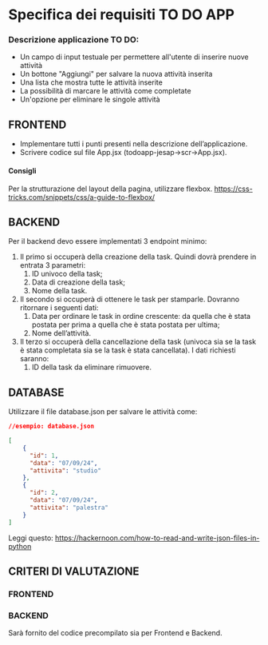 # Specifica dei requisiti TO DO APP
### Descrizione applicazione TO DO:
- Un campo di input testuale per permettere all'utente di inserire nuove attività
- Un bottone "Aggiungi" per salvare la nuova attività inserita
- Una lista che mostra tutte le attività inserite
- La possibilità di marcare le attività come completate
- Un'opzione per eliminare le singole attività
## FRONTEND
- Implementare tutti i punti presenti nella descrizione dell’applicazione.
- Scrivere codice sul file App.jsx (todoapp-jesap->scr->App.jsx).
#### Consigli
Per la strutturazione del layout della pagina, utilizzare flexbox. https://css-tricks.com/snippets/css/a-guide-to-flexbox/
## BACKEND
Per il backend devo essere implementati 3 endpoint minimo:
1. Il primo si occuperà della creazione della task. Quindi dovrà prendere in entrata 3 parametri:
   1. ID univoco della task;
   2. Data di creazione della task;
   3.  Nome della task.
3. Il secondo si occuperà di ottenere le task per stamparle. Dovranno ritornare i seguenti dati:
   1. Data per ordinare le task in ordine crescente: da quella che è stata postata per prima a quella che è stata postata per ultima;
   2. Nome dell’attività.
5. Il terzo si occuperà della cancellazione della task (univoca sia se la task è stata completata sia se la task è stata cancellata). I dati richiesti saranno:
   1. ID della task da eliminare rimuovere.
## DATABASE
Utilizzare il file database.json per salvare le attività come:

```json
//esempio: database.json

[
    {
      "id": 1,
      "data": "07/09/24",
      "attivita": "studio"
    },
    {
      "id": 2,
      "data": "07/09/24",
      "attivita": "palestra"
    }
]
```

Leggi questo: https://hackernoon.com/how-to-read-and-write-json-files-in-python

## CRITERI DI VALUTAZIONE

### FRONTEND

### BACKEND





Sarà fornito del codice precompilato sia per Frontend e Backend.
